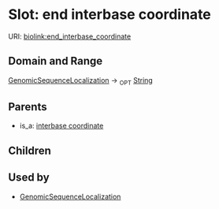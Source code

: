 
# Slot: end interbase coordinate




URI: [biolink:end_interbase_coordinate](https://w3id.org/biolink/vocab/end_interbase_coordinate)

## Domain and Range

[GenomicSequenceLocalization](GenomicSequenceLocalization.md) ->  <sub>OPT</sub> [String](String.md)

## Parents

 *  is_a: [interbase coordinate](interbase_coordinate.md)

## Children


## Used by

 * [GenomicSequenceLocalization](GenomicSequenceLocalization.md)
